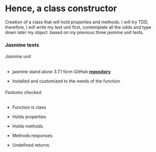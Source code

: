 #  Hence, a class constructor

Creation of a class that will hold properties and methods. I will try TDD, therefore, I will write my test unit first, contemplate all the odds and type down later my object. based on my previous three jasmine unit tests.

<!--Use of [**SET**](https://developer.mozilla.org/en-US/docs/Web/JavaScript/Reference/Global_Objects/Set) JavaScript method in order to achieve the response.-->

### Jasmine tests

###### Jasmine unit

  * jasmine stand alone 3.7.1 form GitHub [**repository**](https://github.com/jasmine/jasmine/releases)

  * Installed and customized to the needs of the function

###### Features checked

  * Function is class

  * Holds properties

  * Holds methods

  * Methods responses

  * Undefined returns
